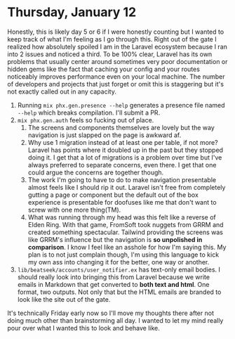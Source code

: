 # Thursday, January 12

Honestly, this is likely day 5 or 6 if I were honestly counting but I wanted to keep track of what I'm feeling as I go through this.
Right out of the gate I realized how absolutely spoiled I am in the Laravel ecosystem because I ran into 2 issues and noticed a third.
To be 100% clear, Laravel has its own problems that usually center around sometimes very poor documentation or hidden gems like the fact
that caching your config and your routes noticeably improves performance even on your local machine. The number of developers and projects
that just forget or omit this is staggering but it's not exactly called out in any capacity.

1. Running `mix phx.gen.presence --help` generates a presence file named `--help` which breaks compilation. I'll submit a PR.
2. `mix phx.gen.auth` feels so fucking out of place.
    1. The screens and components themselves are lovely but the way navigation is just slapped on the page is awkward af.
    2. Why use 1 migration instead of at least one per table, if not more? Laravel has points where it doubled up in the past but they stopped doing it. I get that a lot of migrations is a problem over time but I've always preferred to separate concerns, even there. I get that one could argue the concerns are together though.
    3. The work I'm going to have to do to make navigation presentable almost feels like I should rip it out. Laravel isn't free from completely gutting a page or component but the default out of the box experience is presentable for doofuses like me that don't want to screw with one more thing(TM).
    4. What was running through my head was this felt like a reverse of Elden Ring. With that game, FromSoft took nuggets from GRRM and created something spectacular. Tailwind providing the screens was like GRRM's influence but the navigation is **so unpolished in comparison**. I know I feel like an asshole for how I'm saying this. My plan is to not just complain though, I'm using this language to kick my own ass into changing it for the better, one way or another.
3. `lib/beatseek/accounts/user_notifier.ex` has text-only email bodies. I should really look into bringing this from Laravel because we write emails in Markdown that get converted to **both text and html**. One format, two outputs. Not only that but the HTML emails are branded to look like the site out of the gate.

It's technically Friday early now so I'll move my thoughts there after not doing much other than brainstorming all day. I wanted to let my mind really pour over what I wanted this to look and behave like.
